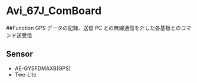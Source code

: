 # Avi_67J_ComBoard

##Function
GPS データの記録、送信 
PC との無線通信を介した各基板とのコマンド送受信 

## Sensor
- AE-GYSFDMAXB(GPS)
- Twe-Lite
